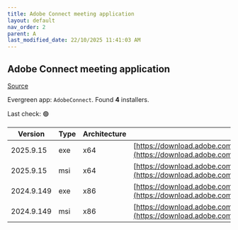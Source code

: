 ```yaml
---
title: Adobe Connect meeting application
layout: default
nav_order: 2
parent: A
last_modified_date: 22/10/2025 11:41:03 AM
---
```


## Adobe Connect meeting application

[Source](https://www.adobe.com/products/adobeconnect.html)

Evergreen app: `AdobeConnect`. Found **4** installers.

Last check: 🟢

| Version    | Type | Architecture | URI                                                                                                                                                                                                  |
| ---------- | ---- | ------------ | ---------------------------------------------------------------------------------------------------------------------------------------------------------------------------------------------------- |
| 2025.9.15  | exe  | x64          | [https://download.adobe.com/pub/connect/updaters/meeting/11_0/ConnectAppSetup11_2025_9_15.exe](https://download.adobe.com/pub/connect/updaters/meeting/11_0/ConnectAppSetup11_2025_9_15.exe)         |
| 2025.9.15  | msi  | x64          | [https://download.adobe.com/pub/connect/updaters/meeting/11_0/ConnectApp11_2025_9_15.msi](https://download.adobe.com/pub/connect/updaters/meeting/11_0/ConnectApp11_2025_9_15.msi)                   |
| 2024.9.149 | exe  | x86          | [https://download.adobe.com/pub/connect/updaters/meeting/11_0/ConnectAppSetup11_2024_9_149_32.exe](https://download.adobe.com/pub/connect/updaters/meeting/11_0/ConnectAppSetup11_2024_9_149_32.exe) |
| 2024.9.149 | msi  | x86          | [https://download.adobe.com/pub/connect/updaters/meeting/11_0/ConnectApp11_2024_9_149_32.msi](https://download.adobe.com/pub/connect/updaters/meeting/11_0/ConnectApp11_2024_9_149_32.msi)           |
